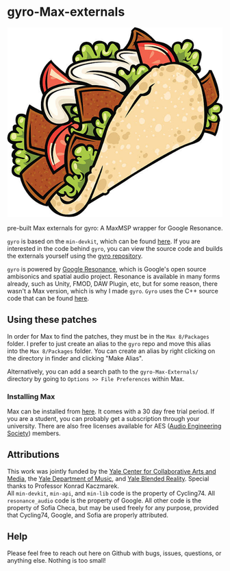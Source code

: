 # gyro-Max-externals

![](gyro_logo.jpg)

pre-built Max externals for gyro: A MaxMSP wrapper for Google Resonance. 

`gyro` is based on the `min-devkit`, which can be found [here](https://github.com/Cycling74/min-devkit). If you are interested in the code behind `gyro`, you can view the source code and builds the externals yourself using the [gyro repository](https://github.com/sncheca/gyro). 

`gyro` is powered by [Google Resonance](https://resonance-audio.github.io/resonance-audio/), which is Google's open source ambisonics and spatial audio project. Resonance is available in many forms already, such as Unity, FMOD, DAW Plugin, etc, but for some reason, there wasn't a Max version, which is why I made `gyro`. `Gyro` uses the C++ source code that can be found [here](https://github.com/resonance-audio/resonance-audio). 

## Using these patches
In order for Max to find the patches, they must be in the `Max 8/Packages` folder.
I prefer to just create an alias to the `gyro` repo and move this alias into the `Max 8/Packages` folder. You can create an alias by right clicking on the directory in finder and clicking "Make Alias". 

Alternatively, you can add a search path to the `gyro-Max-Externals/` directory by going to `Options >> File Preferences` within Max. 

### Installing Max
Max can be installed from [here](https://cycling74.com/downloads). It comes with a 30 day free trial period. If you are a student, you can probably get a subscription through your university. There are also free licenses available for AES ([Audio Engineering Society](https://www.aes.org/)) members. 

## Attributions
This work was jointly funded by the [Yale Center for Collaborative Arts and Media](https://ccam.yale.edu/), the [Yale Department of Music](https://yalemusic.yale.edu/), and [Yale Blended Reality](https://blendedreality.yale.edu/). Special thanks to Professor Konrad Kaczmarek.  
All `min-devkit`, `min-api`, and `min-lib` code is the property of Cycling74. All `resonance_audio` code is the property of Google. All other code is the property of Sofia Checa, but may be used freely for any purpose, provided that Cycling74, Google, and Sofia are properly attributed. 

## Help
Please feel free to reach out here on Github with bugs, issues, questions, or anything else. Nothing is too small!

